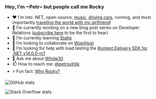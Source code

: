 ### Hey, I'm ~Petr~ but people call me Rocky

- ❤️ I'm into .NET, open-source, [music](https://en.wikipedia.org/wiki/Mike_Oldfield), [driving cars](https://en.wikipedia.org/wiki/Audi), running, and most importantly [traveling the world with my girlfriend](https://i.imgur.com/5GUz14z.png)!
- 🔭 I’m currently working on a new blog post series on Developer Relations ([subscribe here](https://medium.com/@PetrSvihlik/) to be the first to hear)
- 🌱 I’m currently learning [Statiq](https://github.com/statiqdev/Statiq.Framework)
- 👯 I’m looking to collaborate on [WopiHost](https://github.com/petrsvihlik/WopiHost/)
- 🤔 I’m looking for help with load testing the [Kontent Delivery SDK for .NET v14.0.0-rc1](https://github.com/Kentico/kontent-delivery-sdk-net/releases/tag/14.0.0-rc1)
- 💬 Ask me about [Whole30](https://whole30.com/)
- 📫 How to reach me:  [@petrsvihlik](https://twitter.com/PetrSvihlik)
- ⚡ Fun fact: [Why Rocky?](http://rangercentral.com/database/1993_mightymorphin/images/mmpr-rg-rocky.jpg)


![GitHub stats](https://github-readme-stats.vercel.app/api?username=petrsvihlik&show_icons=true)

![Stack Overflow stats](https://stackoverflow.com/users/flair/1332034.png)
